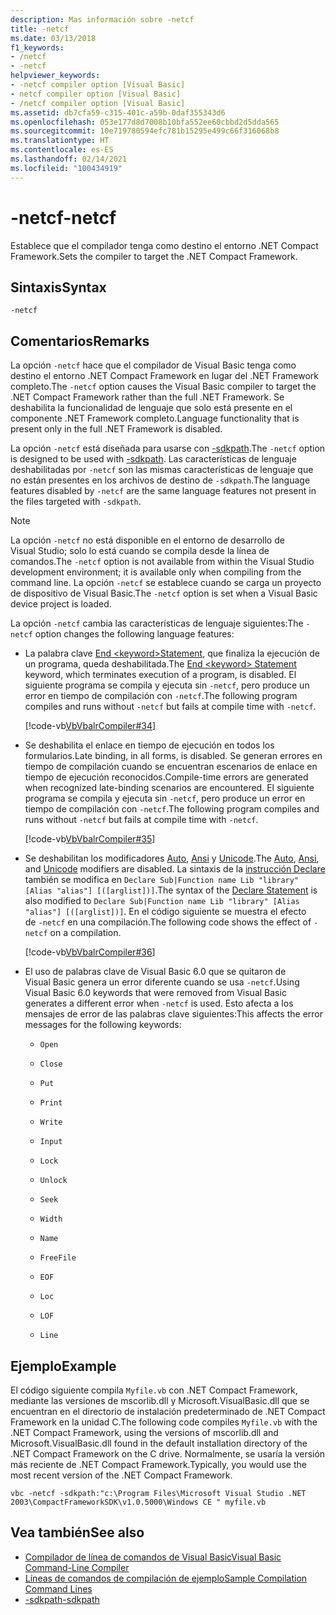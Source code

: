 ```yaml
---
description: Mas información sobre -netcf
title: -netcf
ms.date: 03/13/2018
f1_keywords:
- /netcf
- -netcf
helpviewer_keywords:
- -netcf compiler option [Visual Basic]
- netcf compiler option [Visual Basic]
- /netcf compiler option [Visual Basic]
ms.assetid: db7cfa59-c315-401c-a59b-0daf355343d6
ms.openlocfilehash: 053e177d8d7008b10bfa552ee60cbbd2d5dda565
ms.sourcegitcommit: 10e719780594efc781b15295e499c66f316068b8
ms.translationtype: HT
ms.contentlocale: es-ES
ms.lasthandoff: 02/14/2021
ms.locfileid: "100434919"
---
```

# <a name="-netcf"></a><span data-ttu-id="0eaa9-103">-netcf</span><span class="sxs-lookup"><span data-stu-id="0eaa9-103">-netcf</span></span>

<span data-ttu-id="0eaa9-104">Establece que el compilador tenga como destino el entorno .NET Compact Framework.</span><span class="sxs-lookup"><span data-stu-id="0eaa9-104">Sets the compiler to target the .NET Compact Framework.</span></span>

## <a name="syntax"></a><span data-ttu-id="0eaa9-105">Sintaxis</span><span class="sxs-lookup"><span data-stu-id="0eaa9-105">Syntax</span></span>

```console
-netcf
```

## <a name="remarks"></a><span data-ttu-id="0eaa9-106">Comentarios</span><span class="sxs-lookup"><span data-stu-id="0eaa9-106">Remarks</span></span>

<span data-ttu-id="0eaa9-107">La opción `-netcf` hace que el compilador de Visual Basic tenga como destino el entorno .NET Compact Framework en lugar del .NET Framework completo.</span><span class="sxs-lookup"><span data-stu-id="0eaa9-107">The `-netcf` option causes the Visual Basic compiler to target the .NET Compact Framework rather than the full .NET Framework.</span></span> <span data-ttu-id="0eaa9-108">Se deshabilita la funcionalidad de lenguaje que solo está presente en el componente .NET Framework completo.</span><span class="sxs-lookup"><span data-stu-id="0eaa9-108">Language functionality that is present only in the full .NET Framework is disabled.</span></span>

<span data-ttu-id="0eaa9-109">La opción `-netcf` está diseñada para usarse con [-sdkpath](sdkpath.md).</span><span class="sxs-lookup"><span data-stu-id="0eaa9-109">The `-netcf` option is designed to be used with [-sdkpath](sdkpath.md).</span></span> <span data-ttu-id="0eaa9-110">Las características de lenguaje deshabilitadas por `-netcf` son las mismas características de lenguaje que no están presentes en los archivos de destino de `-sdkpath`.</span><span class="sxs-lookup"><span data-stu-id="0eaa9-110">The language features disabled by `-netcf` are the same language features not present in the files targeted with `-sdkpath`.</span></span>

> [!NOTE]
> <span data-ttu-id="0eaa9-111">La opción `-netcf` no está disponible en el entorno de desarrollo de Visual Studio; solo lo está cuando se compila desde la línea de comandos.</span><span class="sxs-lookup"><span data-stu-id="0eaa9-111">The `-netcf` option is not available from within the Visual Studio development environment; it is available only when compiling from the command line.</span></span> <span data-ttu-id="0eaa9-112">La opción `-netcf` se establece cuando se carga un proyecto de dispositivo de Visual Basic.</span><span class="sxs-lookup"><span data-stu-id="0eaa9-112">The `-netcf` option is set when a Visual Basic device project is loaded.</span></span>

<span data-ttu-id="0eaa9-113">La opción `-netcf` cambia las características de lenguaje siguientes:</span><span class="sxs-lookup"><span data-stu-id="0eaa9-113">The `-netcf` option changes the following language features:</span></span>

- <span data-ttu-id="0eaa9-114">La palabra clave [End \<keyword>Statement](../../language-reference/statements/end-keyword-statement.md), que finaliza la ejecución de un programa, queda deshabilitada.</span><span class="sxs-lookup"><span data-stu-id="0eaa9-114">The [End \<keyword> Statement](../../language-reference/statements/end-keyword-statement.md) keyword, which terminates execution of a program, is disabled.</span></span> <span data-ttu-id="0eaa9-115">El siguiente programa se compila y ejecuta sin `-netcf`, pero produce un error en tiempo de compilación con `-netcf`.</span><span class="sxs-lookup"><span data-stu-id="0eaa9-115">The following program compiles and runs without `-netcf` but fails at compile time with `-netcf`.</span></span>

  [!code-vb[VbVbalrCompiler#34](~/samples/snippets/visualbasic/VS_Snippets_VBCSharp/VbVbalrCompiler/VB/netcf.vb#34)]

- <span data-ttu-id="0eaa9-116">Se deshabilita el enlace en tiempo de ejecución en todos los formularios.</span><span class="sxs-lookup"><span data-stu-id="0eaa9-116">Late binding, in all forms, is disabled.</span></span> <span data-ttu-id="0eaa9-117">Se generan errores en tiempo de compilación cuando se encuentran escenarios de enlace en tiempo de ejecución reconocidos.</span><span class="sxs-lookup"><span data-stu-id="0eaa9-117">Compile-time errors are generated when recognized late-binding scenarios are encountered.</span></span> <span data-ttu-id="0eaa9-118">El siguiente programa se compila y ejecuta sin `-netcf`, pero produce un error en tiempo de compilación con `-netcf`.</span><span class="sxs-lookup"><span data-stu-id="0eaa9-118">The following program compiles and runs without `-netcf` but fails at compile time with `-netcf`.</span></span>

  [!code-vb[VbVbalrCompiler#35](~/samples/snippets/visualbasic/VS_Snippets_VBCSharp/VbVbalrCompiler/VB/OptionStrictOff.vb#35)]

- <span data-ttu-id="0eaa9-119">Se deshabilitan los modificadores [Auto](../../language-reference/modifiers/auto.md), [Ansi](../../language-reference/modifiers/ansi.md) y [Unicode](../../language-reference/modifiers/unicode.md).</span><span class="sxs-lookup"><span data-stu-id="0eaa9-119">The [Auto](../../language-reference/modifiers/auto.md), [Ansi](../../language-reference/modifiers/ansi.md), and [Unicode](../../language-reference/modifiers/unicode.md) modifiers are disabled.</span></span> <span data-ttu-id="0eaa9-120">La sintaxis de la [instrucción Declare](../../language-reference/statements/declare-statement.md) también se modifica en `Declare Sub|Function name Lib "library" [Alias "alias"] [([arglist])]`.</span><span class="sxs-lookup"><span data-stu-id="0eaa9-120">The syntax of the [Declare Statement](../../language-reference/statements/declare-statement.md) is also modified to `Declare Sub|Function name Lib "library" [Alias "alias"] [([arglist])]`.</span></span> <span data-ttu-id="0eaa9-121">En el código siguiente se muestra el efecto de `-netcf` en una compilación.</span><span class="sxs-lookup"><span data-stu-id="0eaa9-121">The following code shows the effect of `-netcf` on a compilation.</span></span>

  [!code-vb[VbVbalrCompiler#36](~/samples/snippets/visualbasic/VS_Snippets_VBCSharp/VbVbalrCompiler/VB/OptionStrictOff.vb#36)]

- <span data-ttu-id="0eaa9-122">El uso de palabras clave de Visual Basic 6.0 que se quitaron de Visual Basic genera un error diferente cuando se usa `-netcf`.</span><span class="sxs-lookup"><span data-stu-id="0eaa9-122">Using Visual Basic 6.0 keywords that were removed from Visual Basic generates a different error when `-netcf` is used.</span></span> <span data-ttu-id="0eaa9-123">Esto afecta a los mensajes de error de las palabras clave siguientes:</span><span class="sxs-lookup"><span data-stu-id="0eaa9-123">This affects the error messages for the following keywords:</span></span>

  - `Open`

  - `Close`

  - `Put`

  - `Print`

  - `Write`

  - `Input`

  - `Lock`

  - `Unlock`

  - `Seek`

  - `Width`

  - `Name`

  - `FreeFile`

  - `EOF`

  - `Loc`

  - `LOF`

  - `Line`

## <a name="example"></a><span data-ttu-id="0eaa9-124">Ejemplo</span><span class="sxs-lookup"><span data-stu-id="0eaa9-124">Example</span></span>

<span data-ttu-id="0eaa9-125">El código siguiente compila `Myfile.vb` con .NET Compact Framework, mediante las versiones de mscorlib.dll y Microsoft.VisualBasic.dll que se encuentran en el directorio de instalación predeterminado de .NET Compact Framework en la unidad C.</span><span class="sxs-lookup"><span data-stu-id="0eaa9-125">The following code compiles `Myfile.vb` with the .NET Compact Framework, using the versions of mscorlib.dll and Microsoft.VisualBasic.dll found in the default installation directory of the .NET Compact Framework on the C drive.</span></span> <span data-ttu-id="0eaa9-126">Normalmente, se usaría la versión más reciente de .NET Compact Framework.</span><span class="sxs-lookup"><span data-stu-id="0eaa9-126">Typically, you would use the most recent version of the .NET Compact Framework.</span></span>

```console
vbc -netcf -sdkpath:"c:\Program Files\Microsoft Visual Studio .NET 2003\CompactFrameworkSDK\v1.0.5000\Windows CE " myfile.vb
```

## <a name="see-also"></a><span data-ttu-id="0eaa9-127">Vea también</span><span class="sxs-lookup"><span data-stu-id="0eaa9-127">See also</span></span>

- [<span data-ttu-id="0eaa9-128">Compilador de línea de comandos de Visual Basic</span><span class="sxs-lookup"><span data-stu-id="0eaa9-128">Visual Basic Command-Line Compiler</span></span>](index.md)
- [<span data-ttu-id="0eaa9-129">Líneas de comandos de compilación de ejemplo</span><span class="sxs-lookup"><span data-stu-id="0eaa9-129">Sample Compilation Command Lines</span></span>](sample-compilation-command-lines.md)
- [<span data-ttu-id="0eaa9-130">-sdkpath</span><span class="sxs-lookup"><span data-stu-id="0eaa9-130">-sdkpath</span></span>](sdkpath.md)
